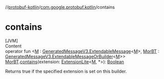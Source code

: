 //[protobuf-kotlin](./reference/kotlin/api-docs/)/[com.google.protobuf.kotlin](./reference/kotlin/api-docs/protobuf-kotlin/com.google.protobuf.kotlin/)/contains

# contains

[JVM] \
Content \
operator fun <[M]() :
[GeneratedMessageV3.ExtendableMessage](https://github.com/protocolbuffers/protobuf/blob/master/java/core/src/main/java/com/google/protobuf/GeneratedMessageV3.java)<[M]()>,
[MorBT]() :
[GeneratedMessageV3.ExtendableMessageOrBuilder](https://github.com/protocolbuffers/protobuf/blob/master/java/core/src/main/java/com/google/protobuf/GeneratedMessageV3.java)<[M]()>>
[MorBT]().[contains]()(extension:
[ExtensionLite](./reference/java/api-docs/com/google/protobuf/ExtensionLite.html)<[M](),
*>):
[Boolean](https://kotlinlang.org/api/latest/jvm/stdlib/kotlin/-boolean/index.html)

Returns true if the specified extension is set on this builder.
